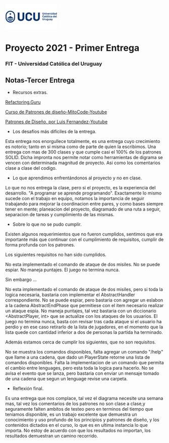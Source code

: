 ![UCU](https://github.com/ucudal/PII_Conceptos_De_POO/raw/master/Assets/logo-ucu.png)

# Proyecto 2021 - Primer Entrega
### FIT - Universidad Católica del Uruguay

## Notas-Tercer Entrega

- Recursos extras.

[Refactoring.Guru](https://refactoring.guru/es)

[Curso de Patrones de diseño-MitoCode-Youtube](https://www.youtube.com/watch?v=cwfuydUHZ7o&list=RDCMUC9fAeSPVw7mAAbexCS7gPqw&start_radio=1&rv=cwfuydUHZ7o&t=1&ab_channel=MitoCode)

[Patrones de Diseño, por Luis Fernandez-Youtube](https://www.youtube.com/watch?v=G4mFD16PGMg&ab_channel=DesarrolloWeb.com)

- Los desafíos más difíciles de la entrega.

Esta entrega nos enorgullece totalmente, es una entrega cuyo crecimiento es notorio; tanto en si misma como de parte de quien la escribimos.
Una entrega con mas de 300 clases y que cumple casi el 100% de los patrones SOLID. Dicha impronta nos permite notar como herramientas de digrama se vencen con determinada magnitud de proyecto. Asi como los comentarios clase a clase del codigo.

- Lo que aprendimos enfrentándonos al proyecto y no en clase.

Lo que no nos entrega la clase, pero si el proyecto, es la experiencia del desarrollo. "A programar se aprende programando". Exactamente lo mismo sucede con el trabajo en equipo, notamos la importancia de seguir trabajando para mejorar la coordinacion entre pares, y como bases siempre tener en mente; planeacion del proyecto, diagramado de una ruta a seguir, separacion de tareas y cumplimiento de las mismas.

- Sobre lo que no se pudo cumplir.

Existen algunos requerimientos que no fueron cumplidos, sentimos que era importante más que continuar con el cumplimiento de requisitos, cumplir de forma profunda con los patrones.

Los siguientes requisitos no han sido cumplidos.

No esta implementado el comando de ataque de dos misiles.
No se puede espiar.
No maneja puntajes.
El juego no termina nunca.

Sin embargo ...

No esta implementado el comando de ataque de dos misiles, pero si toda la logica necesaria, bastaria con implementar el AbstractHandler correspondiente.
No se puede espiar, pero bastaria con agregar un eslabon a la cadena AbstractEndPhase que permitiese con el item necesario realizar un ataque espia.
No maneja puntajes, tal vez bastaria con un diccionario <AbstractPlayer, int> que se actualize con los ataques de los usuarios.
El juego no termina nunca, basta con revisar tras cada ataque si el usuario ha perdio y en ese caso retirarlo de la lista de jugadores, en el momento que la lista quede con cantidad inferior a dos de personas la partida ha terminado.

Además estamos cerca de cumplir los siguientes, que no son requisitos.

No se muestra los comandos disponibles, falta agregar un comando "/help" que llame a una cadena, que dado un PlayerState retorne una lista de comandos disponibles.
Falta la implementacion de un comando que permita el cambio entre lenguages, pero esta toda la logica para hacerlo.
No se avisa el evento que se lanza, pero bastaria con enviar un mensaje tomado de una cadena que segun un lenguage revise una carpeta.

- Reflexión final.

Es una entrega que nos complace, tal vez el diagrama necesite una semana mas, tal vez los comentarios de los patrones no son clase a clase,y seguramente falten ambitos de testeo pero en terminos del tiempo que teniamos disponible, es un trabajo excelente que demuestra un conocimiento y uso profundo de los principios y patrones de diseño, y los contenidos dictados en el curso, lo que es en ultima instancia lo que importa. No estoy de acuerdo con que los resultados no importan, los resultados demuestran un camino recorrido.

